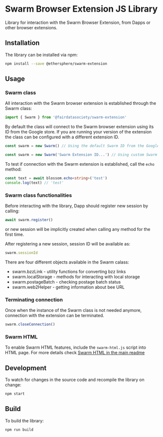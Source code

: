 # Swarm Browser Extension JS Library

Library for interaction with the Swarm Browser Extension, from Dapps or other browser extensions.

## Installation

The library can be installed via npm:

```bash
npm install --save @ethersphere/swarm-extension
```

## Usage

### Swarm class

All interaction with the Swarm browser extension is established through the Swarm class:

```typescript
import { Swarm } from '@fairdatasociety/swarm-extension'
```

By default the class will connect to the Swarm browser extension using its ID from the Google store. If you
are running your version of the extension the class can be configured with a different extension ID.

```typescript
const swarm = new Swarm() // Using the default Swarm ID from the Google store
```

```typescript
const swarm = new Swarm('Swarm Extension ID...') // Using custom Swarm ID
```

To test if connection with the Swarm extension is established, call the `echo` method:

```typescript
const text = await blossom.echo<string>('test')
console.log(text) // 'test'
```

### Swarm class functionalities

Before interacting with the library, Dapp should register new session by calling:

```typescript
await swarm.register()
```

or new session will be implicitly created when calling any method for the first time.

After registering a new session, session ID will be available as:

```typescript
swarm.sessionId
```

There are four different objects available in the Swarm calass:

- swarm.bzzLink - utility functions for converting bzz links
- swarm.localStorage - methods for interacting with local storage
- swarm.postageBatch - checking postage batch status
- swarm.web2Helper - getting information about bee URL

### Terminating connection

Once when the instance of the Swarm class is not needed anymore, connection with the extension can be terminated.

```typescript
swarm.closeConnection()
```

### Swarm HTML

To enable Swarm HTML features, include the `swarm-html.js` script into HTML page. For more details check [Swarm HTML in the main readme](../README.md#swarm-html)

## Development

To watch for changes in the source code and recompile the library on change:

```bash
npm start
```

## Build

To build the library:

```bash
npm run build
```
